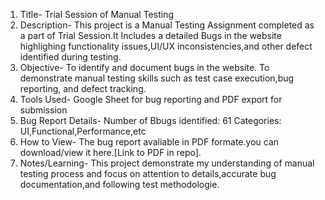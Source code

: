 1. Title- Trial Session of Manual Testing
2. Description- This project is a Manual Testing Assignment completed as a part of Trial Session.It Includes a detailed Bugs in the website highlighing functionality issues,UI/UX inconsistencies,and other defect identified during testing.
3. Objective- To identify and document bugs in the website.
              To demonstrate manual testing skills such as test case execution,bug reporting, and defect tracking.
4. Tools Used-  Google Sheet for bug reporting and PDF export for submission
5. Bug Report Details-  Number of Bbugs identified: 61 
                        Categories: UI,Functional,Performance,etc
6. How to View-  The bug report avaliable in PDF formate.you can download/view it here.[Link to PDF in repo].
7. Notes/Learning-  This project demonstrate my understanding of manual testing process and focus on attention to details,accurate bug documentation,and following test methodologie.   
           
